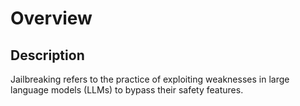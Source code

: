 # Overview

## Description

Jailbreaking refers to the practice of exploiting weaknesses in large language models (LLMs) to bypass their safety features.
